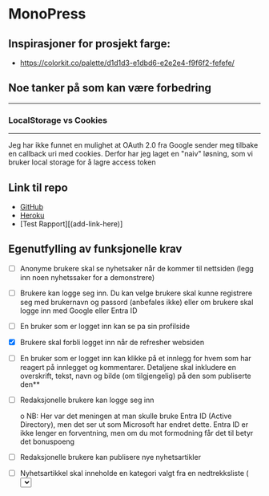 # MonoPress

## Inspirasjoner for prosjekt farge:

- https://colorkit.co/palette/d1d1d3-e1dbd6-e2e2e4-f9f6f2-fefefe/

## Noe tanker på som kan være forbedring

---

### LocalStorage vs Cookies

---

Jeg har ikke funnet en mulighet at OAuth 2.0 fra Google sender meg tilbake en callback uri med cookies. Derfor har jeg laget en "naiv" løsning, som vi bruker local storage for å lagre access token

## Link til repo

- [GitHub](https://github.com/kristiania-pg6301-2024/pg6301-2025-konte-ElinEunjung)
- [Heroku](https://mono-press-5a039da642a5.herokuapp.com/)
- [Test Rapport][(add-link-here)]

## Egenutfylling av funksjonelle krav

- [ ] Anonyme brukere skal se nyhetsaker når de kommer til nettsiden (legg inn noen nyhetssaker for a demonstrere)
- [ ] Brukere kan logge seg inn. Du kan velge brukere skal kunne registrere seg med brukernavn og passord (anbefales ikke) eller om brukere skal logge inn med Google eller Entra ID
- [ ] En bruker som er logget inn kan se pa sin profilside
- [x] Brukere skal forbli logget inn når de refresher websiden
- [ ] En bruker som er logget inn kan klikke på et innlegg for hvem som har reagert på innlegget og kommentarer. Detaljene skal inkludere en overskrift, tekst, navn og bilde (om tilgjengelig) på den som publiserte den\*\*
- [ ] Redaksjonelle brukere kan logge seg inn

  o NB: Her var det meningen at man skulle bruke Entra ID (Active Directory), men det ser ut som Microsoft har endret dette. Entra ID er ikke lenger en forventning, men om du mot formodning får det til betyr det bonuspoeng

- [ ] Redaksjonelle brukere kan publisere nye nyhetsartikler
- [ ] Nyhetsartikkel skal inneholde en kategori valgt fra en nedtrekksliste ( <select> ), tittel ( <input> ) og tekst ( <textarea> )

- [ ] Dersom noen allerede har publisert en nyhetsartikkel med samme tittel skal serveren sende HTTP status kode 400 og en feilmelding
- [ ] Brukeren skal forhindres fra å sende inn en nyhetsartikkel som mangler kategori, tittel eller tekst
- [ ] En redaksjonell bruker skal kunne redigere en artikkel de selv har publisert
- [ ] En redaksjonell bruker skal kunne slette en bruker de selv har publisert
- [ ] Alle feil fra serves skal presenteres til bruker på en pen mate, med mulighet for brukeren til a prøve igjen

## Egenutfylling av tekniske krav

- [x] Oppsett av package.json, vite, express, prettier

- [x] React Router

- [x] Express app

- [x] Kommunikasjon mellom frontend (React) og backend (Express)

- [x] Deployment til Heroku

- [x] Bruk av MongoDB

- [x] OpenID Connect (Google)

- [] Tester med dokumentert testdekning
  _ (komment)_
